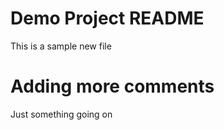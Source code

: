 # Demo Project README 

This is a sample new file 

# Adding more comments

Just something going on
